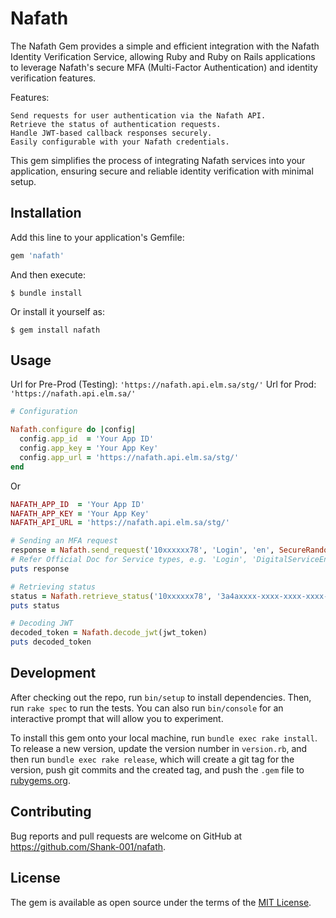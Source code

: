 # Nafath

The Nafath Gem provides a simple and efficient integration with the Nafath Identity Verification Service, allowing Ruby and Ruby on Rails applications to leverage Nafath's secure MFA (Multi-Factor Authentication) and identity verification features.

Features:

    Send requests for user authentication via the Nafath API.
    Retrieve the status of authentication requests.
    Handle JWT-based callback responses securely.
    Easily configurable with your Nafath credentials.

This gem simplifies the process of integrating Nafath services into your application, ensuring secure and reliable identity verification with minimal setup.
<!-- Welcome to your new gem! In this directory, you'll find the files you need to be able to package up your Ruby library into a gem. Put your Ruby code in the file `lib/nafath`. To experiment with that code, run `bin/console` for an interactive prompt.

TODO: Delete this and the text above, and describe your gem -->

## Installation

Add this line to your application's Gemfile:

```ruby
gem 'nafath'
```

And then execute:

    $ bundle install

Or install it yourself as:

    $ gem install nafath

## Usage

Url for Pre-Prod (Testing): ``` 'https://nafath.api.elm.sa/stg/' ``` 
Url for Prod:               ``` 'https://nafath.api.elm.sa/' ```

```ruby
# Configuration

Nafath.configure do |config|
  config.app_id  = 'Your App ID'
  config.app_key = 'Your App Key'
  config.app_url = 'https://nafath.api.elm.sa/stg/'
end
```
Or

```ruby
NAFATH_APP_ID  = 'Your App ID'
NAFATH_APP_KEY = 'Your App Key'
NAFATH_API_URL = 'https://nafath.api.elm.sa/stg/'
```


```ruby
# Sending an MFA request
response = Nafath.send_request('10xxxxxx78', 'Login', 'en', SecureRandom.uuid)
# Refer Official Doc for Service types, e.g. 'Login', 'DigitalServiceEnrollmentWithoutBio'  
puts response

# Retrieving status
status = Nafath.retrieve_status('10xxxxxx78', '3a4axxxx-xxxx-xxxx-xxxx-xxxxef834e8d', '80')
puts status

# Decoding JWT
decoded_token = Nafath.decode_jwt(jwt_token)
puts decoded_token
```

## Development

After checking out the repo, run `bin/setup` to install dependencies. Then, run `rake spec` to run the tests. You can also run `bin/console` for an interactive prompt that will allow you to experiment.

To install this gem onto your local machine, run `bundle exec rake install`. To release a new version, update the version number in `version.rb`, and then run `bundle exec rake release`, which will create a git tag for the version, push git commits and the created tag, and push the `.gem` file to [rubygems.org](https://rubygems.org).

## Contributing

Bug reports and pull requests are welcome on GitHub at https://github.com/Shank-001/nafath.

## License

The gem is available as open source under the terms of the [MIT License](https://opensource.org/licenses/MIT).

